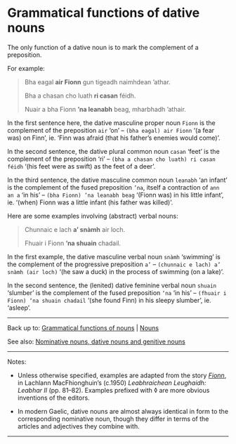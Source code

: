 # Grammatical functions of dative nouns

The only function of a dative noun is to mark the complement of a preposition.

For example:

> Bha eagal **air Fionn** gun tigeadh naimhdean ’athar.
>
> Bha a chasan cho luath **ri casan** féidh.
>
> Nuair a bha Fionn **’na leanabh** beag, mharbhadh ’athair.

In the first sentence here, the dative masculine proper noun `Fionn` is the complement of the preposition `air` ‘on’ – `(bha eagal) air Fionn` ‘(a fear was) on Finn’, ie. ‘Finn was afraid (that his father’s enemies would come)’.

In the second sentence, the dative plural common noun `casan` ‘feet’ is the complement of the preposition ‘ri’ – `(bha a chasan cho luath) ri casan féidh` ‘(his feet were as swift) as the feet of a deer’.

In the third sentence, the dative masculine common noun `leanabh` ‘an infant’ is the complement of the fused preposition `’na`, itself a contraction of `ann an a` ‘in his’ – `(bha Fionn) ’na leanabh beag` ‘(Fionn was) in his little infant’, ie. ‘(when) Fionn was a little infant (his father was killed)’.

Here are some examples involving (abstract) verbal nouns:

> Chunnaic e lach **a’ snàmh** air loch.
>
> Fhuair i Fionn **’na shuain** chadail.

In the first example, the dative masculine verbal noun `snàmh` ‘swimming’ is the complement of the progressive preposition `a’` – `(chunnaic e lach) a’ snàmh (air loch)` ‘(he saw a duck) in the process of swimming (on a lake)’. 

In the second sentence, the (lenited) dative feminine verbal noun `shuain` ‘slumber’ is the complement of the fused preposition `‘na` ‘in his’ – `(fhuair i Fionn) ‘na shuain chadail` ‘(she found Finn) in his sleepy slumber’, ie. ‘asleep’.

----

Back up to: [Grammatical functions of nouns](index.md) \| [Nouns](../index.md)

See also: [Nominative nouns, dative nouns and genitive nouns](../grammatical-categories/case.md)

----

Notes:

- Unless otherwise specified, examples are adapted from the story *[Fionn](../../texts/Fionn.md)*, in Lachlann MacFhionghuin’s (c.1950) *Leabhraichean Leughaidh: Leabhar II* (pp. 81–82). Examples prefixed with ◊ are more obvious inventions of the editors.

- In modern Gaelic, dative nouns are almost always identical in form to the corresponding nominative noun, though they differ in terms of the articles and adjectives they combine with.

----
